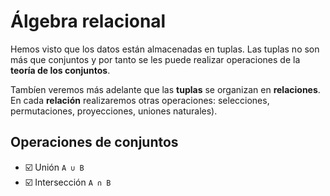 # Álgebra relacional

Hemos visto que los datos están almacenadas en tuplas. Las tuplas no son más que conjuntos y por tanto se les puede realizar operaciones de la **teoría de los conjuntos**.

Tambíen veremos más adelante que las **tuplas** se organizan en **relaciones**. En cada **relación** realizaremos otras operaciones: selecciones, permutaciones, proyecciones, uniones naturales).

## Operaciones de conjuntos

- ☑️ Unión <code>A ∪ B</code>
- ☑️ Intersección <code>A ∩ B</code>
